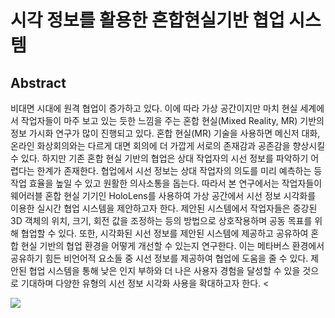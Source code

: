 # 시각 정보를 활용한 혼합현실기반 협업 시스템


## Abstract
비대면 시대에 원격 협업이 증가하고 있다. 이에 따라 가상 공간이지만 마치 현실 세계에서 작업자들이 마주 보고 있는 듯한 느낌을 주는 혼합 현실(Mixed Reality, MR) 기반의 정보 가시화 연구가 많이 진행되고 있다. 혼합 현실(MR) 기술을 사용하면 메신저 대화, 온라인 화상회의와는 다르게 대면 회의에 더 가깝게 서로의 존재감과 공존감을 향상시킬 수 있다. 하지만 기존 혼합 현실 기반의 협업은 상대 작업자의 시선 정보를 파악하기 어렵다는 한계가 존재한다. 협업에서 시선 정보는 상대 작업자의 의도를 미리 예측하는 등 작업 효율을 높일 수 있고 원활한 의사소통을 돕는다. 따라서 본 연구에서는 작업자들이 웨어러블 혼합 현실 기기인 HoloLens를 사용하여 가상 공간에서 시선 정보 시각화를 이용한 실시간 협업 시스템을 제안하고자 한다. 제안된 시스템에서 작업자들은 증강된 3D 객체의 위치, 크기, 회전 값을 조정하는 등의 방법으로 상호작용하며 공동 목표를 위해 협업할 수 있다. 또한, 시각화된 시선 정보를 제안된 시스템에 제공하고 공유하여 혼합 현실 기반의 협업 환경을 어떻게 개선할 수 있는지 연구한다. 이는 메타버스 환경에서 공유하기 힘든 비언어적 요소들 중 시선 정보를 제공하여 협업에 도움을 줄 수 있다. 제안된 협업 시스템을 통해 낮은 인지 부하와 더 나은 사용자 경험을 달성할 수 있을 것으로 기대하며 다양한 유형의 시선 정보 시각화 사용을 확대하고자 한다.
<

<img src = https://user-images.githubusercontent.com/65766022/163967982-69236e94-2811-401a-a6d6-fc3eb9da7e10.png>

